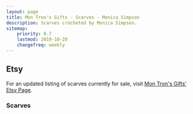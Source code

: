 ```yaml
---
layout: page
title: Mon Tron's Gifts - Scarves - Monica Simpson
description: Scarves crocheted by Monica Simpson.
sitemap:
    priority: 0.7
    lastmod: 2019-10-28
    changefreq: weekly
---
```

## Etsy

For an updated listing of scarves currently for sale, visit [Mon Tron's Gifts' Etsy Page](https://www.etsy.com/shop/MonTronsGifts).

### Scarves

<span class="image main"><img src="{{ site.baseurl }}/images/scarf.jpeg" alt="" /></span>
<span class="image main"><img src="{{ site.baseurl }}/images/orange-fuzzy-scarf.jpeg" alt="" /></span>
<span class="image main"><img src="{{ site.baseurl }}/images/black-fuzzy-scarf.jpeg" alt="" /></span>
<span class="image main"><img src="{{ site.baseurl }}/images/blue-fuzzy-scarf.jpeg" alt="" /></span>